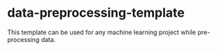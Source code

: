 # data-preprocessing-template
This template can be used for any machine learning project while pre-processing data.
